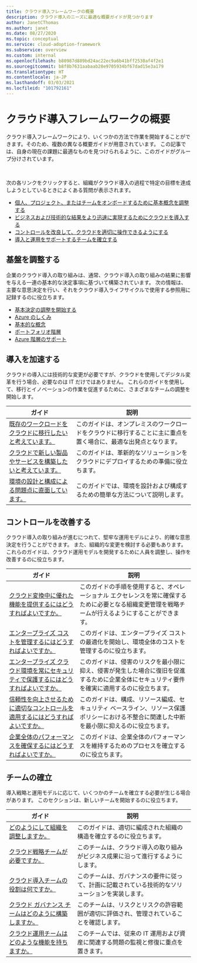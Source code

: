 ```yaml
---
title: クラウド導入フレームワークの概要
description: クラウド導入のニーズに最適な概要ガイドが見つかります
author: JanetCThomas
ms.author: janet
ms.date: 08/27/2020
ms.topic: conceptual
ms.service: cloud-adoption-framework
ms.subservice: overview
ms.custom: internal
ms.openlocfilehash: b80987d889bd24ac22ec9a6b41bff2530af4f2e1
ms.sourcegitcommit: b8f8b7631aabaab28e9705934bf67dad15e3a179
ms.translationtype: HT
ms.contentlocale: ja-JP
ms.lasthandoff: 03/03/2021
ms.locfileid: "101792161"
---
```

# <a name="get-started-with-the-cloud-adoption-framework"></a>クラウド導入フレームワークの概要

クラウド導入フレームワークにより、いくつかの方法で作業を開始することができます。そのため、複数の異なる概要ガイドが用意されています。 この記事では、自身の現在の課題に最適なものを見つけられるように、このガイドがグループ分けされています。

<br>

次の各リンクをクリックすると、組織がクラウド導入の過程で特定の目標を達成しようとしているときによくある質問が表示されます。

- [個人、プロジェクト、またはチームをオンボードするために基本概念を調整する](#align-foundation)
- [ビジネスおよび技術的な結果をより迅速に実現するためにクラウドを導入する](#accelerate-adoption)
- [コントロールを改良して、クラウドを適切に操作できるようにする](#improve-controls)
- [導入と運用をサポートするチームを確立する](#establish-teams)

## <a name="align-foundation"></a>基盤を調整する

企業のクラウド導入の取り組みは、通常、クラウド導入の取り組みの結果に影響を与える一連の基本的な決定事項に基づいて構築されています。 次の情報は、主要な意思決定を行い、それをクラウド導入ライフサイクルで使用する参照用に記録するのに役立ちます。

- [基本決定の調整を開始する](./cloud-concepts.md)
- [Azure のしくみ](./what-is-azure.md)
- [基本的な概念](../ready/considerations/fundamental-concepts.md)
- [ポートフォリオ階層](../reference/fundamental-concepts/hosting-hierarchy.md)
- [Azure 階層のサポート](../reference/fundamental-concepts/hierarchy-azure-tools.md)

## <a name="accelerate-adoption"></a>導入を加速する

クラウドの導入には技術的な変更が必要ですが、クラウドを使用してデジタル変革を行う場合、必要なのは IT だけではありません。 これらのガイドを使用して、移行とイノベーションの作業を促進するために、さまざまなチームの調整を開始します。

| ガイド | 説明 |
| ----- | ----------- |
| [既存のワークロードをクラウドに移行したいと考えています。](./migrate.md)                   | このガイドは、オンプレミスのワークロードをクラウドに移行することに主に重点を置く場合に、最適な出発点となります。 |
| [クラウドで新しい製品やサービスを構築したいと考えています。](https://docs.microsoft.com/azure/architecture/reference-architectures/containers/aks-start-here?bc=/azure/cloud-adoption-framework/_bread/toc.json&toc=/azure/cloud-adoption-framework/toc.json)             | このガイドは、革新的なソリューションをクラウドにデプロイするための準備に役立ちます。                                       |
| [環境の設計と構成による問題点に直面しています。](./design-and-configuration.md) | このガイドでは、環境を設計および構成するための簡単な方法について説明します。                                           |

## <a name="improve-controls"></a>コントロールを改善する

クラウド導入の取り組みが進むにつれて、堅牢な運用モデルにより、的確な意思決定を行うことができます。 また、組織的な変更を検討する必要もあります。 これらのガイドは、クラウド運用モデルを開発するために人員を調整し、操作を改善するのに役立ちます。

| ガイド | 説明 |
| ----- | ----------- |
| [クラウド変換中に優れた機能を提供するにはどうすればよいですか。](./operational-excellence.md)                   | このガイドの手順を使用すると、オペレーショナル エクセレンスを常に確保するために必要となる組織変更管理を戦略チームが行えるようにすることができます。 |
| [エンタープライズ コストを管理するにはどうすればよいですか。](./manage-costs.md)                                          | このガイドは、エンタープライズ コストの最適化を開始し、環境全体のコストを管理するのに役立ちます。                                                                           |
| [エンタープライズ クラウド環境を常にセキュリティで保護するにはどうすればよいですか。](./security.md)             | このガイドは、侵害のリスクを最小限に抑え、侵害が発生した場合に復旧を促進するために企業全体にセキュリティ要件を確実に適用するのに役立ちます。                                       |
| [信頼性を向上させるために適切なコントロールを適用するにはどうすればよいですか。](./reliability.md)                   | このガイドは、構成、リソース編成、セキュリティ ベースライン、リソース保護ポリシーにおける不整合に関連した中断を最小限に抑えるのに役立ちます。 |
| [企業全体のパフォーマンスを確保するにはどうすればよいですか。](./performance.md)                               | このガイドは、企業全体のパフォーマンスを維持するためのプロセスを確立するのに役立ちます。                               |

## <a name="establish-teams"></a>チームの確立

導入戦略と運用モデルに応じて、いくつかのチームを確立する必要が生じる場合があります。 このセクションは、新しいチームを開始するのに役立ちます。

| ガイド | 説明 |
| ----- | ----------- |
| [どのようにして組織を調整しますか。](./org-alignment.md)                               | このガイドは、適切に編成された組織の構造を確立するのに役立ちます。                               |
| [クラウド戦略チームが必要ですか。](./team/cloud-strategy.md)     | このチームは、クラウド導入の取り組みがビジネス成果に沿って進行するようにします。                                |
| [クラウド導入チームの役割は何ですか。](./team/cloud-adoption.md)     | このチームは、ガバナンスの要件に従って、計画に記載されている技術的なソリューションを実装します。             |
| [クラウド ガバナンス チームはどのように構築しますか。](./team/cloud-governance.md) | このチームは、リスクとリスクの許容範囲が適切に評価され、管理されていることを確認します。                                         |
| [クラウド運用チームはどのような機能を持ちますか。](./team/cloud-operations.md) | このチームでは、従来の IT 運用および資産に関連する問題の監視と修復に重点を置きます。 |

